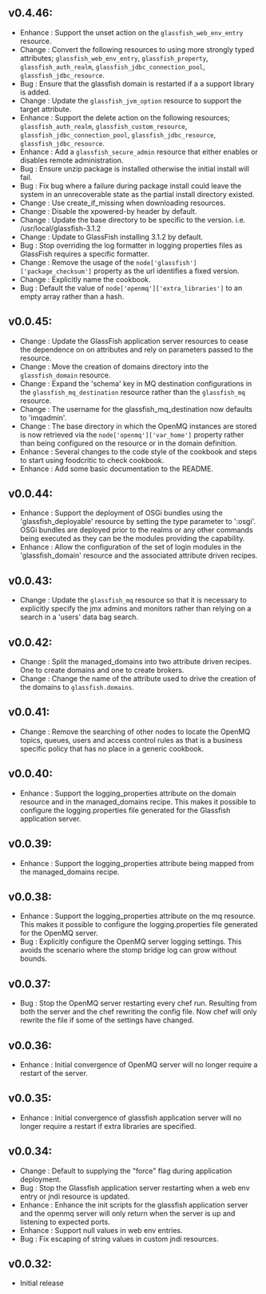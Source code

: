 ## v0.4.46:

* Enhance : Support the unset action on the `glassfish_web_env_entry` resource.
* Change  : Convert the following resources to using more strongly typed attributes; `glassfish_web_env_entry`,
            `glassfish_property`, `glassfish_auth_realm`, `glassfish_jdbc_connection_pool`, `glassfish_jdbc_resource`.
* Bug     : Ensure that the glassfish domain is restarted if a a support library is added.
* Change  : Update the `glassfish_jvm_option` resource to support the target attribute.
* Enhance : Support the delete action on the following resources; `glassfish_auth_realm`, `glassfish_custom_resource`,
            `glassfish_jdbc_connection_pool`, `glassfish_jdbc_resource`, `glassfish_jdbc_resource`.
* Enhance : Add a `glassfish_secure_admin` resource that either enables or disables remote administration.
* Bug     : Ensure unzip package is installed otherwise the initial install will fail.
* Bug     : Fix bug where a failure during package install could leave the system in an unrecoverable state as the
            partial install directory existed.
* Change  : Use create_if_missing when downloading resources.
* Change  : Disable the xpowered-by header by default.
* Change  : Update the base directory to be specific to the version. i.e. /usr/local/glassfish-3.1.2
* Change  : Update to GlassFish installing 3.1.2 by default.
* Bug     : Stop overriding the log formatter in logging properties files as GlassFish requires a specific formatter.
* Change  : Remove the usage of the `node['glassfish']['package_checksum']` property as the url identifies a fixed version.
* Change  : Explicitly name the cookbook.
* Bug     : Default the value of `node['openmq']['extra_libraries']` to an empty array rather than a hash.

## v0.0.45:

* Change  : Update the GlassFish application server resources to cease the dependence on on attributes and rely on
            parameters passed to the resource.
* Change  : Move the creation of domains directory into the `glassfish_domain` resource.
* Change  : Expand the 'schema' key in MQ destination configurations in the `glassfish_mq_destination` resource rather
            than the `glassfish_mq` resource.
* Change  : The username for the glassfish_mq_destination now defaults to 'imqadmin'.
* Change  : The base directory in which the OpenMQ instances are stored is now retrieved via the
            `node['openmq']['var_home']` property rather than being configured on the resource or in the domain
            definition.
* Enhance : Several changes to the code style of the cookbook and steps to start using foodcritic to check cookbook.
* Enhance : Add some basic documentation to the README.

## v0.0.44:

* Enhance : Support the deployment of OSGi bundles using the 'glassfish_deployable' resource by setting the
            type parameter to ':osgi'. OSGi bundles are deployed prior to the realms or any other commands
             being executed as they can be the modules providing the capability.
* Enhance : Allow the configuration of the set of login modules in the 'glassfish_domain' resource and the
            associated attribute driven recipes.

## v0.0.43:

* Change  : Update the `glassfish_mq` resource so that it is necessary to explicitly specify the jmx admins and
            monitors rather than relying on a search in a 'users' data bag search.

## v0.0.42:

* Change  : Split the managed_domains into two attribute driven recipes. One to create domains and one to create brokers.
* Change  : Change the name of the attribute used to drive the creation of the domains to `glassfish.domains`.

## v0.0.41:

* Change  : Remove the searching of other nodes to locate the OpenMQ topics, queues, users and access control rules as
            that is a business specific policy that has no place in a generic cookbook.

## v0.0.40:

* Enhance : Support the logging_properties attribute on the domain resource and in the managed_domains recipe. This
            makes it possible to configure the logging.properties file generated for the Glassfish application server.

## v0.0.39:

* Enhance : Support the logging_properties attribute being mapped from the managed_domains recipe.

## v0.0.38:

* Enhance : Support the logging_properties attribute on the mq resource. This makes it possible to configure the
            logging.properties file generated for the OpenMQ server.
* Bug     : Explicitly configure the OpenMQ server logging settings. This avoids the scenario where the stomp bridge
            log can grow without bounds.

## v0.0.37:

* Bug     : Stop the OpenMQ server restarting every chef run. Resulting from both the server and the chef rewriting the
            config file. Now chef will only rewrite the file if some of the settings have changed.

## v0.0.36:

* Enhance : Initial convergence of OpenMQ server will no longer require a restart of the server.

## v0.0.35:

* Enhance : Initial convergence of glassfish application server will no longer require a restart if extra libraries are
            specified.

## v0.0.34:

* Change  : Default to supplying the "force" flag during application deployment.
* Bug     : Stop the Glassfish application server restarting when a web env entry or jndi resource is updated.
* Enhance : Enhance the init scripts for the glassfish application server and the openmq server will only return when
            the server is up and listening to expected ports.
* Enhance : Support null values in web env entries.
* Bug     : Fix escaping of string values in custom jndi resources.

## v0.0.32:

* Initial release